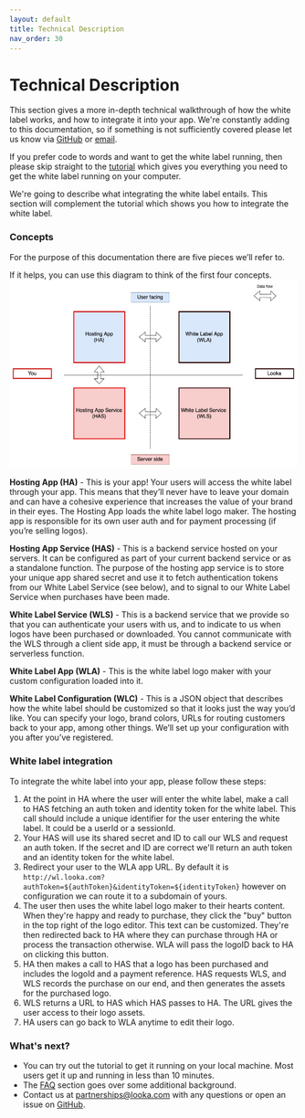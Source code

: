 ```yaml
---
layout: default
title: Technical Description
nav_order: 30
---
```


# Technical Description

This section gives a more in-depth technical walkthrough of how the white label works, and how to integrate it into your app. We're constantly adding to this documentation, so if something is not sufficiently covered please let us know via [GitHub](https://github.com/LookaApp/white-label/issues) or [email](mailto:partnerships@looka.com).

If you prefer code to words and want to get the white label running, then please skip straight to the [tutorial](./tutorial) which gives you everything you need to get the white label running on your computer.

We're going to describe what integrating the white label entails. This section will complement the tutorial which shows you how to integrate the white label.

### Concepts

For the purpose of this documentation there are five pieces we’ll refer to.

If it helps, you can use this diagram to think of the first four concepts.![Looka White Label](diagram.jpg)

**Hosting App (HA)** - This is your app! Your users will access the white label through your app. This means that they’ll never have to leave your domain and can have a cohesive experience that increases the value of your brand in their eyes. The Hosting App loads the white label logo maker. The hosting app is responsible for its own user auth and for payment processing (if you’re selling logos).

**Hosting App Service (HAS)** - This is a backend service hosted on your servers. It can be configured as part of your current backend service or as a standalone function. The purpose of the hosting app service is to store your unique app shared secret and use it to fetch authentication tokens from our White Label Service (see below), and to signal to our White Label Service when purchases have been made.

**White Label Service (WLS)** - This is a backend service that we provide so that you can authenticate your users with us, and to indicate to us when logos have been purchased or downloaded. You cannot communicate with the WLS through a client side app, it must be through a backend service or serverless function.

**White Label App (WLA)** - This is the white label logo maker with your custom configuration loaded into it.

**White Label Configuration (WLC)** - This is a JSON object that describes how the white label should be customized so that it looks just the way you’d like. You can specify your logo, brand colors, URLs for routing customers back to your app, among other things. We’ll set up your configuration with you after you’ve registered.

### White label integration

To integrate the white label into your app, please follow these steps:

1. At the point in HA where the user will enter the white label, make a call to HAS fetching an auth token and identity token for the white label. This call should include a unique identifier for the user entering the white label. It could be a userId or a sessionId.
2. Your HAS will use its shared secret and ID to call our WLS and request an auth token. If the secret and ID are correct we'll return an auth token and an identity token for the white label.
3. Redirect your user to the WLA app URL. By default it is `http://wl.looka.com?authToken=${authToken}&identityToken=${identityToken}` however on configuration we can route it to a subdomain of yours.
4. The user then uses the white label logo maker to their hearts content. When they're happy and ready to purchase, they click the "buy" button in the top right of the logo editor. This text can be customized. They're then redirected back to HA where they can purchase through HA or process the transaction otherwise. WLA will pass the logoID back to HA on clicking this button.
5. HA then makes a call to HAS that a logo has been purchased and includes the logoId and a payment reference. HAS requests WLS, and WLS records the purchase on our end, and then generates the assets for the purchased logo.
6. WLS returns a URL to HAS which HAS passes to HA. The URL gives the user access to their logo assets.
7. HA users can go back to WLA anytime to edit their logo.


### What's next?
* You can try out the tutorial to get it running on your local machine. Most users get it up and running in less than 10 minutes.
* The [FAQ](./faq) section goes over some additional background.
* Contact us at <partnerships@looka.com> with any questions or open an issue on [GitHub](https://github.com/LookaApp/white-label/issues).


